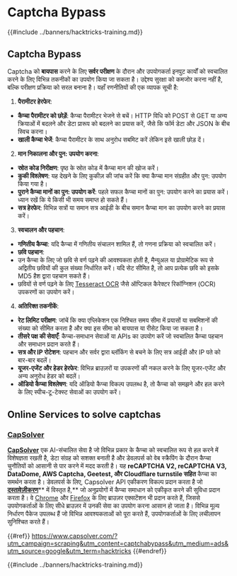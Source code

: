 # Captcha Bypass

{{#include ../banners/hacktricks-training.md}}

## Captcha Bypass

Captcha को **बायपास** करने के लिए **सर्वर परीक्षण** के दौरान और उपयोगकर्ता इनपुट कार्यों को स्वचालित करने के लिए विभिन्न तकनीकों का उपयोग किया जा सकता है। उद्देश्य सुरक्षा को कमजोर करना नहीं है, बल्कि परीक्षण प्रक्रिया को सरल बनाना है। यहाँ रणनीतियों की एक व्यापक सूची है:

1. **पैरामीटर हेरफेर**:
- **कैप्चा पैरामीटर को छोड़ें**: कैप्चा पैरामीटर भेजने से बचें। HTTP विधि को POST से GET या अन्य क्रियाओं में बदलने और डेटा प्रारूप को बदलने का प्रयास करें, जैसे कि फॉर्म डेटा और JSON के बीच स्विच करना।
- **खाली कैप्चा भेजें**: कैप्चा पैरामीटर के साथ अनुरोध सबमिट करें लेकिन इसे खाली छोड़ दें।
2. **मान निकालना और पुन: उपयोग करना**:
- **स्रोत कोड निरीक्षण**: पृष्ठ के स्रोत कोड में कैप्चा मान की खोज करें।
- **कुकी विश्लेषण**: यह देखने के लिए कुकीज़ की जांच करें कि क्या कैप्चा मान संग्रहीत और पुन: उपयोग किया गया है।
- **पुराने कैप्चा मानों का पुन: उपयोग करें**: पहले सफल कैप्चा मानों का पुन: उपयोग करने का प्रयास करें। ध्यान रखें कि ये किसी भी समय समाप्त हो सकते हैं।
- **सत्र हेरफेर**: विभिन्न सत्रों या समान सत्र आईडी के बीच समान कैप्चा मान का उपयोग करने का प्रयास करें।
3. **स्वचालन और पहचान**:
- **गणितीय कैप्चा**: यदि कैप्चा में गणितीय संचालन शामिल हैं, तो गणना प्रक्रिया को स्वचालित करें।
- **छवि पहचान**:
- उन कैप्चा के लिए जो छवि से वर्ण पढ़ने की आवश्यकता होती है, मैन्युअल या प्रोग्रामेटिक रूप से अद्वितीय छवियों की कुल संख्या निर्धारित करें। यदि सेट सीमित है, तो आप प्रत्येक छवि को इसके MD5 हैश द्वारा पहचान सकते हैं।
- छवियों से वर्ण पढ़ने के लिए [Tesseract OCR](https://github.com/tesseract-ocr/tesseract) जैसे ऑप्टिकल कैरेक्टर रिकॉग्निशन (OCR) उपकरणों का उपयोग करें।
4. **अतिरिक्त तकनीकें**:
- **रेट लिमिट परीक्षण**: जांचें कि क्या एप्लिकेशन एक निश्चित समय सीमा में प्रयासों या सबमिशनों की संख्या को सीमित करता है और क्या इस सीमा को बायपास या रीसेट किया जा सकता है।
- **तीसरे पक्ष की सेवाएँ**: कैप्चा-समाधान सेवाओं या APIs का उपयोग करें जो स्वचालित कैप्चा पहचान और समाधान प्रदान करते हैं।
- **सत्र और IP रोटेशन**: पहचान और सर्वर द्वारा ब्लॉकिंग से बचने के लिए सत्र आईडी और IP पते को बार-बार बदलें।
- **यूजर-एजेंट और हेडर हेरफेर**: विभिन्न ब्राउज़रों या उपकरणों की नकल करने के लिए यूजर-एजेंट और अन्य अनुरोध हेडर को बदलें।
- **ऑडियो कैप्चा विश्लेषण**: यदि ऑडियो कैप्चा विकल्प उपलब्ध है, तो कैप्चा को समझने और हल करने के लिए स्पीच-टू-टेक्स्ट सेवाओं का उपयोग करें।

## Online Services to solve captchas

### [CapSolver](https://www.capsolver.com/?utm_source=google&utm_medium=ads&utm_campaign=scraping&utm_term=hacktricks&utm_content=captchabypass)

[**CapSolver**](https://www.capsolver.com/?utm_source=google&utm_medium=ads&utm_campaign=scraping&utm_term=hacktricks&utm_content=captchabypass) एक AI-संचालित सेवा है जो विभिन्न प्रकार के कैप्चा को स्वचालित रूप से हल करने में विशेषज्ञता रखती है, डेटा संग्रह को सशक्त बनाती है और डेवलपर्स को वेब स्क्रैपिंग के दौरान कैप्चा चुनौतियों को आसानी से पार करने में मदद करती है। यह **reCAPTCHA V2, reCAPTCHA V3, DataDome, AWS Captcha, Geetest, और Cloudflare turnstile सहित** कैप्चा का समर्थन करता है। डेवलपर्स के लिए, Capsolver API एकीकरण विकल्प प्रदान करता है जो [**दस्तावेज़ीकरण**](https://docs.capsolver.com/?utm_source=github&utm_medium=banner_github&utm_campaign=fcsrv)** में विस्तृत है,** जो अनुप्रयोगों में कैप्चा समाधान को एकीकृत करने की सुविधा प्रदान करता है। वे [Chrome](https://chromewebstore.google.com/detail/captcha-solver-auto-captc/pgojnojmmhpofjgdmaebadhbocahppod) और [Firefox](https://addons.mozilla.org/es/firefox/addon/capsolver-captcha-solver/) के लिए ब्राउज़र एक्सटेंशन भी प्रदान करते हैं, जिससे उपयोगकर्ताओं के लिए सीधे ब्राउज़र में उनकी सेवा का उपयोग करना आसान हो जाता है। विभिन्न मूल्य निर्धारण पैकेज उपलब्ध हैं जो विभिन्न आवश्यकताओं को पूरा करते हैं, उपयोगकर्ताओं के लिए लचीलापन सुनिश्चित करते हैं।

{{#ref}}
https://www.capsolver.com/?utm_campaign=scraping&utm_content=captchabypass&utm_medium=ads&utm_source=google&utm_term=hacktricks
{{#endref}}

{{#include ../banners/hacktricks-training.md}}
